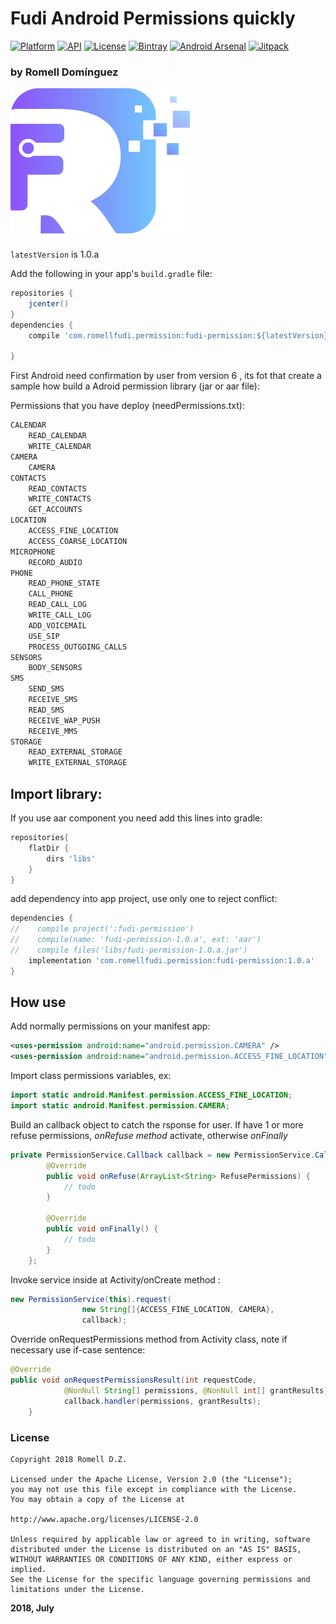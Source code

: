 # Fudi Android Permissions quickly

[![Platform](https://img.shields.io/badge/platform-android-brightgreen.svg)](https://developer.android.com/index.html)
[![API](https://img.shields.io/badge/API-23%2B-brightgreen.svg?style=flat)](https://android-arsenal.com/api?level=23)
[![License](https://img.shields.io/badge/license-Apache%202.0-blue.svg)](https://github.com/romellfudi/FudiPermission/blob/master/LICENSE)
[![Bintray](https://img.shields.io/bintray/v/romllz489/maven/fudi-annotation.svg)](https://bintray.com/romllz489/maven/fudi-permission) 
[![Android Arsenal]( https://img.shields.io/badge/Android%20Arsenal-Fudi%20Permisions-green.svg?style=flat )]( https://android-arsenal.com/details/1/7105 )
[![Jitpack](https://jitpack.io/v/romellfudi/FudiPermission.svg)](https://jitpack.io/#romellfudi/FudiPermission)

### by Romell Domínguez
[![](snapshot/icono.png)](https://www.romellfudi.com/)

`latestVersion` is 1.0.a

Add the following in your app's `build.gradle` file:

```groovy
repositories {
    jcenter()
}
dependencies {
    compile 'com.romellfudi.permission:fudi-permission:${latestVersion}'

}
```


First Android need confirmation by user from version 6 , its fot that create a sample how build a Adroid permission library (jar or aar file):

Permissions that you have deploy (needPermissions.txt):

```txt
CALENDAR
    READ_CALENDAR
    WRITE_CALENDAR
CAMERA
    CAMERA
CONTACTS
    READ_CONTACTS
    WRITE_CONTACTS
    GET_ACCOUNTS
LOCATION
    ACCESS_FINE_LOCATION
    ACCESS_COARSE_LOCATION
MICROPHONE
    RECORD_AUDIO
PHONE
    READ_PHONE_STATE
    CALL_PHONE
    READ_CALL_LOG
    WRITE_CALL_LOG
    ADD_VOICEMAIL
    USE_SIP
    PROCESS_OUTGOING_CALLS
SENSORS
    BODY_SENSORS
SMS
    SEND_SMS
    RECEIVE_SMS
    READ_SMS
    RECEIVE_WAP_PUSH
    RECEIVE_MMS
STORAGE
    READ_EXTERNAL_STORAGE
    WRITE_EXTERNAL_STORAGE
```

## Import library:

If you use aar component you need add this lines into gradle:

```gradle
repositories{
    flatDir {
        dirs 'libs'
    }
}
```

add dependency into app project, use only one to reject conflict:

```gradle
dependencies {
//    compile project(':fudi-permission')
//    compile(name: 'fudi-permission-1.0.a', ext: 'aar')
//    compile files('libs/fudi-permission-1.0.a.jar')
    implementation 'com.romellfudi.permission:fudi-permission:1.0.a'
}
```


## How use

Add normally permissions on your manifest app:
```xml
<uses-permission android:name="android.permission.CAMERA" />
<uses-permission android:name="android.permission.ACCESS_FINE_LOCATION" />
```

Import class permissions variables, ex:

```java
import static android.Manifest.permission.ACCESS_FINE_LOCATION;
import static android.Manifest.permission.CAMERA;
```

Build an callback object to catch the rsponse for user. If have 1 or more refuse permissions, *onRefuse method* activate, otherwise *onFinally*

```java
private PermissionService.Callback callback = new PermissionService.Callback() {
        @Override
        public void onRefuse(ArrayList<String> RefusePermissions) {
            // todo
        }

        @Override
        public void onFinally() {
            // todo
        }
    };
```
Invoke service inside at Activity/onCreate method :

```java
new PermissionService(this).request(
                new String[]{ACCESS_FINE_LOCATION, CAMERA},
                callback);
```

Override onRequestPermissions method from Activity class, note if necessary use if-case sentence:

```java
@Override
public void onRequestPermissionsResult(int requestCode, 
            @NonNull String[] permissions, @NonNull int[] grantResults) {
            callback.handler(permissions, grantResults);
    }
```

### License
```
Copyright 2018 Romell D.Z.

Licensed under the Apache License, Version 2.0 (the "License");
you may not use this file except in compliance with the License.
You may obtain a copy of the License at

http://www.apache.org/licenses/LICENSE-2.0

Unless required by applicable law or agreed to in writing, software
distributed under the License is distributed on an "AS IS" BASIS,
WITHOUT WARRANTIES OR CONDITIONS OF ANY KIND, either express or implied.
See the License for the specific language governing permissions and
limitations under the License.
```

**2018, July**

<style>
img[src*='#center'] { 
    width:500px;
    display: block;
    margin: auto;
}
</style>